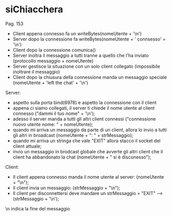 # siChiacchera
Pag. 153
- Client appena connesso fa un writeBytes(nomeUtente + '\n')
- Server dopo la connessione fa writeBytes(nomeUtente + ' connsesso' + '\n')
- Client dopo la connessione comunica()
- Server inoltra il messaggio a tutti tranne a quello che l'ha inviato (protocollo messaggio + nomeUtente)
- Server gestisce la situazione con un solo client collegato (impossibile inoltrare il messaggio)
- Client dopo la chiusura della connessione manda un messaggio speciale (nomeUtente + 'left the chat' + '\n')

Server:
- aspetto sulla porta bind(6978) e aspetto la connessione con il client
- appena ci siamo collegati, il server ti chiede il nome utente al client connesso ("dammi il tuo nome" + '\n');
- adesso il server manda a tutti gli altri client connessi ("connessione nuovo utente nome: " + nomeUtente);
- quando mi arriva un messaggio da parte di un client, allora lo invio a tutti gli altri in broadcast (nomeUtente + ": " + strMessaggio);
- quando mi arriva un stringa che vale "EXIT" allora stacco il socket del client attuale;
- invio un messaggio in brodcast globale che avverte gli altri client che il client ha abbandonato la chat (nomeUtente + " si è disconesso");

Client:
- Il client appena connesso manda il nome utente al server: (nomeUtente + "\n");
- Il client invia un messaggio: (strMessaggio + "\n");
- Il client per disconnettersi deve mandare un strMessaggio = "EXIT" --> (strMessaggio + '\n');

 \n indica la fine del messaggio
